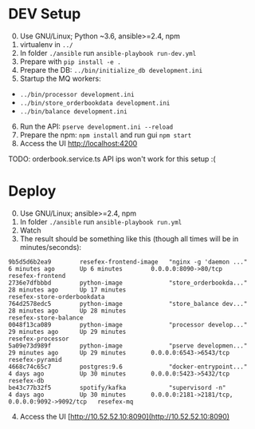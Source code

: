 # DEV Setup

0. Use GNU/Linux; Python ~3.6, ansible>=2.4, npm
1. virtualenv in `../`
2. In folder `./ansible` run `ansible-playbook run-dev.yml`
3. Prepare with `pip install -e .`
4. Prepare the DB: `../bin/initialize_db development.ini`
5. Startup the MQ workers: 
* `../bin/processor development.ini`
* `../bin/store_orderbookdata development.ini`
* `../bin/balance development.ini`
6. Run the API: `pserve development.ini --reload`
7. Prepare the npm: `npm install` and run gui `npm start`
8. Access the UI [http://localhost:4200](http://localhost:4200)

TODO: orderbook.service.ts API ips won't work for this setup :(

# Deploy

0. Use GNU/Linux; ansible>=2.4, npm
1. In folder `./ansible` run `ansible-playbook run.yml`
2. Watch
3. The result should be something like this (though all times will be in minutes/seconds):
```
9b5d5d6b2ea9        resefex-frontend-image   "nginx -g 'daemon ..."   6 minutes ago       Up 6 minutes        0.0.0.0:8090->80/tcp                             resefex-frontend
2736e7dfbbbd        python-image             "store_orderbookda..."   28 minutes ago      Up 17 minutes                                                        resefex-store-orderbookdata
764d2578edc5        python-image             "store_balance dev..."   28 minutes ago      Up 28 minutes                                                        resefex-store-balance
0048f13ca089        python-image             "processor develop..."   29 minutes ago      Up 29 minutes                                                        resefex-processor
5a09e73d989f        python-image             "pserve developmen..."   29 minutes ago      Up 29 minutes       0.0.0.0:6543->6543/tcp                           resefex-pyramid
4668c74c65c7        postgres:9.6             "docker-entrypoint..."   4 days ago          Up 30 minutes       0.0.0.0:5423->5432/tcp                           resefex-db
be43c77b32f5        spotify/kafka            "supervisord -n"         4 days ago          Up 30 minutes       0.0.0.0:2181->2181/tcp, 0.0.0.0:9092->9092/tcp   resefex-mq
```
4. Access the UI [http://10.52.52.10:8090](http://10.52.52.10:8090)